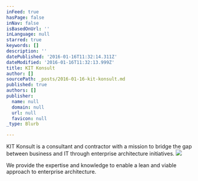 ```yaml
---
inFeed: true
hasPage: false
inNav: false
isBasedOnUrl: ''
inLanguage: null
starred: true
keywords: []
description: ''
datePublished: '2016-01-16T11:32:14.311Z'
dateModified: '2016-01-16T11:32:13.999Z'
title: KIT Konsult
author: []
sourcePath: _posts/2016-01-16-kit-konsult.md
published: true
authors: []
publisher:
  name: null
  domain: null
  url: null
  favicon: null
_type: Blurb

---
```

KIT Konsult is a consultant and contractor with a mission to bridge the gap between business and IT through enterprise architecture initiatives. ![](https://the-grid-user-content.s3-us-west-2.amazonaws.com/c2db9ac1-ea84-411f-8cff-bcf9dca9c5df.jpg)

We provide the expertise and knowledge to enable a lean and viable approach to enterprise architecture.

#